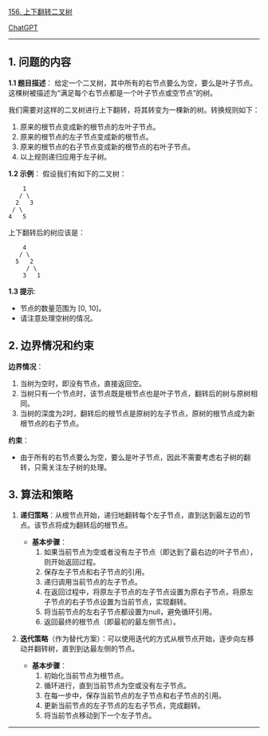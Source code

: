 [156. 上下翻转二叉树](https://leetcode.cn/problems/binary-tree-upside-down)

[ChatGPT](https://chat.openai.com/share/3ff7d71c-ee96-4387-8c30-57de9442e6d8)

---

## 1. 问题的内容
**1.1 题目描述**：
给定一个二叉树，其中所有的右节点要么为空，要么是叶子节点。这棵树被描述为“满足每个右节点都是一个叶子节点或空节点”的树。

我们需要对这样的二叉树进行上下翻转，将其转变为一棵新的树。转换规则如下：

1. 原来的根节点变成新的根节点的左叶子节点。
2. 原来的根节点的左子节点变成新的根节点。
3. 原来的根节点的右子节点变成新的根节点的右叶子节点。
4. 以上规则递归应用于左子树。

**1.2 示例**：
假设我们有如下的二叉树：

```
    1
   / \
  2   3
 / \
4   5
```

上下翻转后的树应该是：

```
    4
   / \
  5   2
     / \
    3   1
```

**1.3 提示**:
- 节点的数量范围为 [0, 10]。
- 请注意处理空树的情况。

## 2. 边界情况和约束
**边界情况**：

1. 当树为空时，即没有节点，直接返回空。
2. 当树只有一个节点时，该节点既是根节点也是叶子节点，翻转后的树与原树相同。
3. 当树的深度为2时，翻转后的根节点是原树的左子节点，原树的根节点成为新根节点的右子节点。

**约束**：

- 由于所有的右节点要么为空，要么是叶子节点，因此不需要考虑右子树的翻转，只需关注左子树的处理。


## 3. 算法和策略
1. **递归策略**：从根节点开始，递归地翻转每个左子节点，直到达到最左边的节点。该节点将成为翻转后的根节点。
   
   - **基本步骤**：
     1. 如果当前节点为空或者没有左子节点（即达到了最右边的叶子节点），则开始返回过程。
     2. 保存左子节点和右子节点的引用。
     3. 递归调用当前节点的左子节点。
     4. 在返回过程中，将原左子节点的左子节点设置为原右子节点，将原左子节点的右子节点设置为当前节点，实现翻转。
     5. 将当前节点的左右子节点都设置为null，避免循环引用。
     6. 返回最终的根节点（即最初的最左侧节点）。

2. **迭代策略**（作为替代方案）：可以使用迭代的方式从根节点开始，逐步向左移动并翻转树，直到到达最左侧的节点。

   - **基本步骤**：
     1. 初始化当前节点为根节点。
     2. 循环进行，直到当前节点为空或没有左子节点。
     3. 在每一步中，保存当前节点的左子节点和右子节点的引用。
     4. 更新当前节点的左子节点的左右子节点，完成翻转。
     5. 将当前节点移动到下一个左子节点。

---